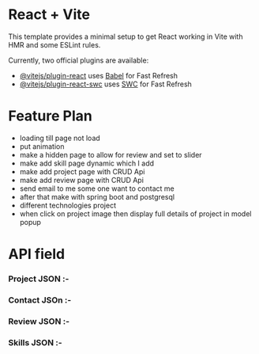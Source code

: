 # React + Vite

This template provides a minimal setup to get React working in Vite with HMR and some ESLint rules.

Currently, two official plugins are available:

- [@vitejs/plugin-react](https://github.com/vitejs/vite-plugin-react/blob/main/packages/plugin-react/README.md) uses [Babel](https://babeljs.io/) for Fast Refresh
- [@vitejs/plugin-react-swc](https://github.com/vitejs/vite-plugin-react-swc) uses [SWC](https://swc.rs/) for Fast Refresh


# Feature Plan 
- loading till page not load
- put animation
- make a hidden page to allow for review and set to slider
- make add skill page dynamic which I add
- make add project page with CRUD Api
- make add review page with CRUD Api
- send email to me some one want to contact me
- after that make with spring boot and postgresql
- different technologies project
- when click on project image then display full details of project in model popup

# API field 
### Project JSON :-
    

### Contact JSOn :-


### Review JSON :-


### Skills JSON :-

